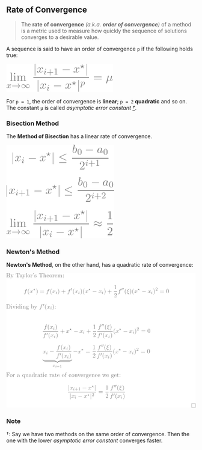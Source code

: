 ## Rate of Convergence
> The **rate of convergence** *(a.k.a. **order of convergence**)* of a method is a metric used to measure 
how quickly the sequence of solutions converges to a desirable value.  

A sequence is said to have an order of convergence `p` if the following holds true:  

![conv_order](/img/resolution/conv_order.png)  

For `p = 1`, the order of convergence is **linear**; `p = 2` **quadratic** and so on.  
The constant `μ` is called *asymptotic error constant* *[†](/articles/nonlin/conv.md#note)*.  

### Bisection Method
The **Method of Bisection** has a linear rate of convergence.  

![conv_bisect](/img/resolution/conv_bisect.png)  

### Newton's Method
**Newton's Method**, on the other hand, has a quadratic rate of convergence:  


![conv_newts](/img/resolution/conv_newt.png)  

### Note
†: Say we have two methods on the same order of convergence. Then the one with the lower *asymptotic error constant* converges faster. 
